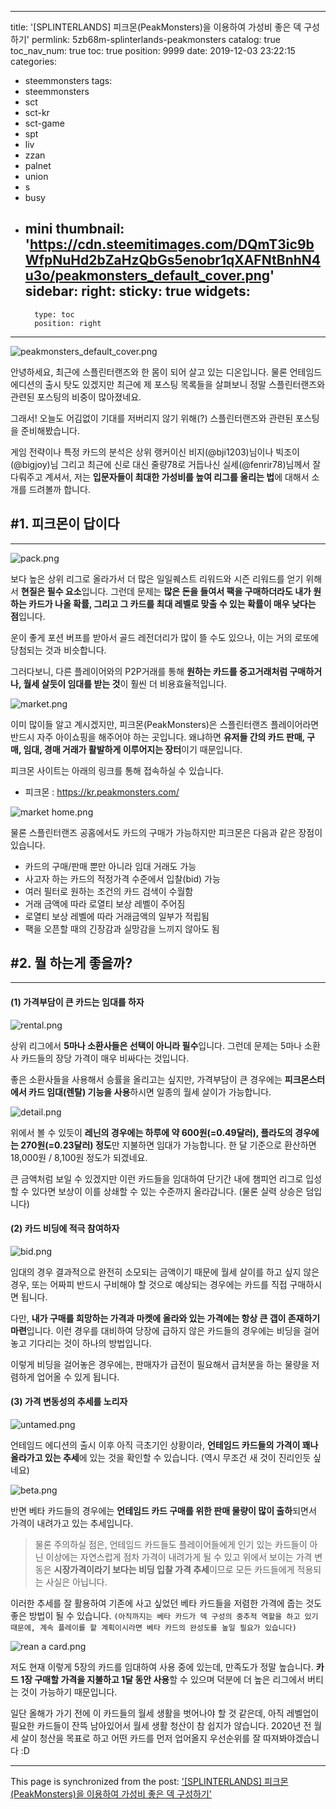 
---
title: '[SPLINTERLANDS] 피크몬(PeakMonsters)을 이용하여 가성비 좋은 덱 구성하기'
permlink: 5zb68m-splinterlands-peakmonsters
catalog: true
toc_nav_num: true
toc: true
position: 9999
date: 2019-12-03 23:22:15
categories:
- steemmonsters
tags:
- steemmonsters
- sct
- sct-kr
- sct-game
- spt
- liv
- zzan
- palnet
- union
- s
- busy
- mini
thumbnail: 'https://cdn.steemitimages.com/DQmT3ic9bWfpNuHd2bZaHzQbGs5enobr1qXAFNtBnhN4u3o/peakmonsters_default_cover.png'
sidebar:
    right:
        sticky: true
widgets:
    -
        type: toc
        position: right
---


![peakmonsters_default_cover.png](https://cdn.steemitimages.com/DQmT3ic9bWfpNuHd2bZaHzQbGs5enobr1qXAFNtBnhN4u3o/peakmonsters_default_cover.png)

안녕하세요, 최근에 스플린터랜즈와 한 몸이 되어 살고 있는 디온입니다. 물론 언테임드 에디션의 출시 탓도 있겠지만 최근에 제 포스팅 목록들을 살펴보니 정말 스플린터랜즈와 관련된 포스팅의 비중이 많아졌네요.

그래서! 오늘도 어김없이 기대를 저버리지 않기 위해(?) 스플린터랜즈와 관련된 포스팅을 준비해봤습니다. 

게임 전략이나 특정 카드의 분석은 상위 랭커이신 비지(@bji1203)님이나 빅조이(@bigjoy)님 그리고 최근에 신로 대신 줄량78로 거듭나신 실세(@fenrir78)님께서 잘 다뤄주고 계셔서, 저는 **입문자들이 최대한 가성비를 높여 리그를 올리는 법**에 대해서 소개를 드려볼까 합니다.

## #1. 피크몬이 답이다
---
![pack.png](https://cdn.steemitimages.com/DQmPKo1ENG1TGakpdkKb32xKAU8EmygUMjNbZQA1av7sHrc/pack.png)

보다 높은 상위 리그로 올라가서 더 많은 일일퀘스트 리워드와 시즌 리워드를 얻기 위해서 **현질은 필수 요소**입니다. 그런데 문제는 **많은 돈을 들여서 팩을 구매하더라도 내가 원하는 카드가 나올 확률, 그리고 그 카드를 최대 레벨로 맞출 수 있는 확률이 매우 낮다는 점**입니다.

운이 좋게 포션 버프를 받아서 골드 레전더리가 많이 뜰 수도 있으나, 이는 거의 로또에 당첨되는 것과 비슷합니다. 

그러다보니, 다른 플레이어와의 P2P거래를 통해 **원하는 카드를 중고거래처럼 구매하거나, 월세 살듯이 임대를 받는 것**이 훨씬 더 비용효율적입니다. 


![market.png](https://cdn.steemitimages.com/DQmWCF1ESJDi6LeMgzxaARmcyVGAAVqTbdEgoNYA5mvZKSU/market.png)

이미 많이들 알고 계시겠지만, 피크몬(PeakMonsters)은 스플린터랜즈 플레이어라면 반드시 자주 아이쇼핑을 해주어야 하는 곳입니다. 왜냐하면 **유저들 간의 카드 판매, 구매, 임대, 경매 거래가 활발하게 이루어지는 장터**이기 때문입니다.

피크몬 사이트는 아래의 링크를 통해 접속하실 수 있습니다.

- 피크몬 : https://kr.peakmonsters.com/

![market home.png](https://cdn.steemitimages.com/DQmNmVVWKNNPDuHntSCRSAev4b6JAtvBVGxh2j7iwoxHWwP/market%20home.png)

물론 스플린터랜즈 공홈에서도 카드의 구매가 가능하지만 피크몬은 다음과 같은 장점이 있습니다.

- 카드의 구매/판매 뿐만 아니라 임대 거래도 가능
- 사고자 하는 카드의 적정가격 수준에서 입찰(bid) 가능
- 여러 필터로 원하는 조건의 카드 검색이 수월함
- 거래 금액에 따라 로열티 보상 레벨이 주어짐
- 로열티 보상 레벨에 따라 거래금액의 일부가 적립됨
- 팩을 오픈할 때의 긴장감과 실망감을 느끼지 않아도 됨

## #2. 뭘 하는게 좋을까?
---

#### (1) 가격부담이 큰 카드는 임대를 하자

![rental.png](https://cdn.steemitimages.com/DQmTofENGp5XRr7o9ZxCsKoZv4JSbMY4QfnJCnywemgNBfv/rental.png)

상위 리그에서 **5마나 소환사들은 선택이 아니라 필수**입니다. 그런데 문제는 5마나 소환사 카드들의 장당 가격이 매우 비싸다는 것입니다. 

좋은 소환사들을 사용해서 승률을 올리고는 싶지만, 가격부담이 큰 경우에는 **피크몬스터에서 카드 임대(렌탈) 기능을 사용**하시면 일종의 월세 살이가 가능합니다.

![detail.png](https://cdn.steemitimages.com/DQmRCj7WpMN42GVvibJEZSRmfa2mQc4zKotj7tBMk2wojgZ/detail.png)

위에서 볼 수 있듯이 **레닌의 경우에는 하루에 약 600원(=0.49달러), 플라도의 경우에는 270원(=0.23달러) 정도**만 지불하면 임대가 가능합니다. 한 달 기준으로 환산하면 18,000원 / 8,100원 정도가 되겠네요.

큰 금액처럼 보일 수 있겠지만 이런 카드들을 임대하여 단기간 내에 챔피언 리그로 입성할 수 있다면 보상이 이를 상쇄할 수 있는 수준까지 올라갑니다. (물론 실력 상승은 덤입니다)

#### (2) 카드 비딩에 적극 참여하자

![bid.png](https://cdn.steemitimages.com/DQmcq9G17M9fdMkyigg4fNqmj8drSm53d7s9EJZEcX3rM3p/bid.png)

임대의 경우 결과적으로 완전히 소모되는 금액이기 때문에 월세 살이를 하고 싶지 않은 경우, 또는 어짜피 반드시 구비해야 할 것으로 예상되는 경우에는 카드를 직접 구매하시면 됩니다.

다만, **내가 구매를 희망하는 가격과 마켓에 올라와 있는 가격에는 항상 큰 갭이 존재하기 마련**입니다. 이런 경우를 대비하여 당장에 급하지 않은 카드들의 경우에는 비딩을 걸어놓고 기다리는 것이 하나의 방법입니다.

이렇게 비딩을 걸어놓은 경우에는, 판매자가 급전이 필요해서 급처분을 하는 물량을 저렴하게 업어올 수 있게 됩니다. 

#### (3) 가격 변동성의 추세를 노리자

![untamed.png](https://cdn.steemitimages.com/DQmbasmjfrQoyB3MrLqdXyG24xgbRcmsGcmvcSjxH2BNNAx/untamed.png)

언테임드 에디션의 출시 이후 아직 극초기인 상황이라, **언테임드 카드들의 가격이 꽤나 올라가고 있는 추세**에 있는 것을 확인할 수 있습니다. (역시 무조건 새 것이 진리인듯 싶네요)

![beta.png](https://cdn.steemitimages.com/DQmNxswhqt6kxpb8BRb3ycMX8wt3UUVoNBtortxyPaeaCfJ/beta.png)

반면 베타 카드들의 경우에는 **언테임드 카드 구매를 위한 판매 물량이 많이 출하**되면서 가격이 내려가고 있는 추세입니다. 

> 물론 주의하실 점은, 언테임드 카드들도 플레이어들에게 인기 있는 카드들이 아닌 이상에는 자연스럽게 점차 가격이 내려가게 될 수 있고 위에서 보이는 가격 변동은 **시장가격이라기 보다는 비딩 입찰 가격 추세**이므로 모든 카드들에게 적용되는 사실은 아닙니다.

이러한 추세를 잘 활용하여 기존에 사고 싶었던 베타 카드들을 저렴한 가격에 줍는 것도 좋은 방법이 될 수 있습니다. `(아직까지는 베타 카드가 덱 구성의 중추적 역할을 하고 있기 때문에, 계속 플레이를 할 계획이시라면 베타 카드의 완성도를 높일 필요가 있습니다)`

![rean a card.png](https://cdn.steemitimages.com/DQmQWKTG76Extys7u71GF3fgqiVcTqrKm676Qcw3t4TnEy4/rean%20a%20card.png)


저도 현재 이렇게 5장의 카드를 임대하여 사용 중에 있는데, 만족도가 정말 높습니다. **카드 1장 구매할 가격을 지불하고 1달 동안 사용**할 수 있으며 덕분에 더 높은 리그에서 버티는 것이 가능하기 때문입니다.

일단 올해가 가기 전에 이 카드들의 월세 생활을 벗어나야 할 것 같은데, 아직 레벨업이 필요한 카드들이 잔뜩 남아있어서 월세 생활 청산이 참 쉽지가 않습니다. 2020년 전 월세 살이 청산을 목표로 하고 어떤 카드를 먼저 업어올지 우선순위를 잘 따져봐야겠습니다 :D

- - -

This page is synchronized from the post: ['[SPLINTERLANDS] 피크몬(PeakMonsters)을 이용하여 가성비 좋은 덱 구성하기'](https://steemit.com/@donekim/5zb68m-splinterlands-peakmonsters)
